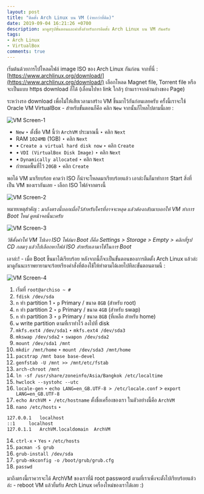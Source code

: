 ```yaml
---
layout: post
title: "ติดตั้ง Arch Linux บน VM (ง่ายกว่าที่คิด)"
date: 2019-09-04 16:21:26 +0700
description: มาดูสรุปขั้นตอนและคำสั่งสำหรับการติดตั้ง Arch Linux บน VM กันครับ
tags:
- Arch Linux
- VirtualBox
comments: true
---
```

เริ่มต้นด้วยการไปโหลดไฟล์ image ISO ของ Arch Linux กันก่อน จากที่นี่ : [https://www.archlinux.org/download/](https://www.archlinux.org/download/) เลือกโหลด Magnet file, Torrent file หรือจะเป็นแบบ https download ก็ได้ (เลื่อนไปหา link ใกล้ๆ บ้านเราจากด้านล่างของ Page)

ระหว่างรอ download เพื่อไม่ให้เสียเวลามาสร้าง VM ขึ้นมาไว้กันก่อนเลยครับ ครั้งนี้เราจะใช้ Oracle VM VirtualBox - สำหรับขั้นตอนก็คือ คลิก `New` จากนั้นก็ไหลไปตามนี้เลย :

![VM Screen-1](https://res.cloudinary.com/sdees-reallife/image/upload/v1567590491/archvm-screen-01.png)

- `New` ‣ ตั้งชื่อ VM นี้ว่า `ArchVM` ประมาณนี้ ‣ คลิก `Next`
- RAM `1024MB` (1GB) ‣ คลิก `Next`
- • `Create a virtual hard disk now` ‣ คลิก `Create`
- • `VDI (VirtualBox Disk Image)` ‣ คลิก `Next`
- • `Dynamically allocated` ‣ คลิก `Next`
- กำหนดพื้นที่ไว้ `20GB` ‣ คลิก `Create`

พอได้ VM มาเรียบร้อย คาดว่า ISO ก็น่าจะโหลดมาเรียบร้อยแล้ว เอาล่ะงั้นก็มาทำการ Start สิ่งที่เป็น VM ของเรากันเลย - เลือก ISO ไฟล์จากตรงนี้

![VM Screen-2](https://res.cloudinary.com/sdees-reallife/image/upload/v1567609950/archvm-screen-03.png)

หมายเหตุสำคัญ : *มาถึงตรงนี้บอกเผื่อไว้สำหรับใครที่อาจจะหลุด แล้วต้องกลับมาบอกให้ VM ทำการ Boot ใหม่ ดูหน้าจอนี้นะครับ*

![VM Screen-3](https://res.cloudinary.com/sdees-reallife/image/upload/v1567609966/archvm-screen-05.png)

*วิธีตั้งค่าให้ VM ไปเอา ISO ไฟล์มา Boot ก็คือ Settings > Storage > Empty > คลิกที่รูป CD กลมๆ แล้วไปเลือกหาไฟล์ ISO สำหรับเอามาใช้ในการ Boot*

เอาล่ะ! - เมื่อ Boot ขึ้นมาได้เรียบร้อย หลังจากนี้ก็จะเป็นขั้นตอนของการติดตั้ง Arch Linux แล้วล่ะ มาดูกันนะเราพยายามจะร้อยเรียงคำสั่งที่ต้องใช้ให้ทำตามได้เลยไปทีละขั้นตอนตามนี้ :

![VM Screen-4](https://res.cloudinary.com/sdees-reallife/image/upload/v1567609973/archvm-screen-06.png)

1. เริ่มที่ `root@archiso ~ #`
2. `fdisk /dev/sda`
3. `n` ทำ partition 1 ‣ `p` Primary / ขนาด `8GB` (สำหรับ root)
3. `n` ทำ partition 2 ‣ `p` Primary / ขนาด `4GB` (สำหรับ swap)
4. `n` ทำ partition 3 ‣ `p` Primary / ขนาด `8GB` (ที่เหลือ สำหรับ home)
5. `w` write partition ตามที่เราทำไว้ ลงไปที่ disk
6. `mkfs.ext4 /dev/sda1` ‣ `mkfs.ext4 /dev/sda3`
6. `mkswap /dev/sda2` ‣ `swapon /dev/sda2`
7. `mount /dev/sda1 /mnt`
7. `mkdir /mnt/home` ‣ `mount /dev/sda3 /mnt/home`
8. `pacstrap /mnt base base-devel`
9. `genfstab -U /mnt >> /mnt/etc/fstab`
9. `arch-chroot /mnt`
10. `ln -sf /usr/share/zoneinfo/Asia/Bangkok /etc/localtime`
10. `hwclock --systohc --utc`
11. `locale-gen` ‣ `echo LANG=en_GB.UTF-8 > /etc/locale.conf` > `export LANG=en_GB.UTF-8`
12. `echo ArchVM ‣ /etc/hostname` ตั้งชื่อเครื่องของเรา ในตัวอย่างนี้คือ `ArchVM`
13. `nano /etc/hosts` ‣
```bash
127.0.0.1	localhost
::1		localhost
127.0.1.1	ArchVM.localdomain	ArchVM
```
14. `ctrl-x` ‣ `Yes` ‣ `/etc/hosts`
15. `pacman -S grub`
16. `grub-install /dev/sda`
16. `grub-mkconfig -o /boot/grub/grub.cfg`
17. `passwd`

มาถึงตรงนี้เราควรจะได้ ArchVM ของเราที่มี root password ตามที่เราเพิ่งจะตั้งไปเรียบร้อยแล้วล่ะ - reboot VM แล้วยิ้มรับ Arch Linux เครื่องใหม่ของเราได้เลย :)
